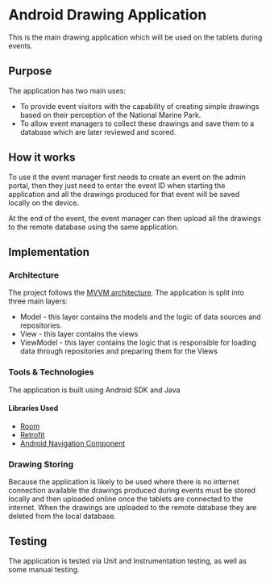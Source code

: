 # Android Drawing Application

This is the main drawing application which will be used on the tablets during events.

## Purpose

The application has two main uses:
- To provide event visitors with the capability of creating simple drawings based on their
  perception of the National Marine Park.
- To allow event managers to collect these drawings and save them to a database which are later
  reviewed and scored.

## How it works

To use it the event manager first needs to create an event on the admin portal, then they just
need to enter the event ID when starting the application and all the drawings produced for that
event will be saved locally on the device.

At the end of the event, the event manager can then upload all the drawings to the remote
database using the same application.

## Implementation

### Architecture
The project follows the [MVVM architecture](https://www.digitalocean.com/community/tutorials/android-mvvm-design-pattern). The application is split into three main layers:
- Model - this layer contains the models and the logic of data sources and repositories.
- View - this layer contains the views
- ViewModel - this layer contains the logic that is responsible for loading data through
repositories and preparing them for the Views

### Tools & Technologies
The application is built using Android SDK and Java

#### Libraries Used
- [Room](https://developer.android.com/jetpack/androidx/releases/room)
- [Retrofit](https://square.github.io/retrofit/)
- [Android Navigation Component](https://developer.android.com/guide/navigation/navigation-getting-started)

### Drawing Storing

Because the application is likely to be used where there is no internet connection available
the drawings produced during events must be stored locally and then uploaded online once the
tablets are connected to the internet. When the drawings are uploaded to the remote database
they are deleted from the local database.

## Testing
The application is tested via Unit and Instrumentation testing, as well as some manual testing.